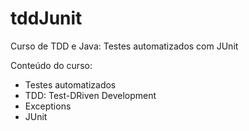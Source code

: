 # tddJunit
Curso de TDD e Java: Testes automatizados com JUnit

Conteúdo do curso:

* Testes automatizados
* TDD: Test-DRiven Development
* Exceptions
* JUnit
